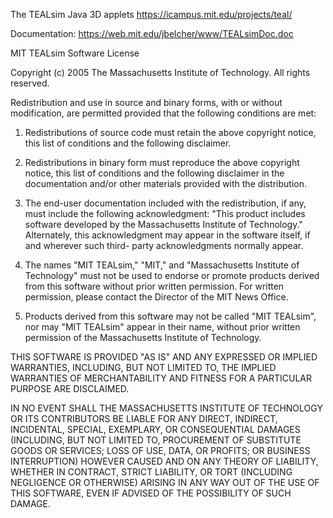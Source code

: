 The TEALsim Java 3D applets
https://icampus.mit.edu/projects/teal/ 

Documentation:  https://web.mit.edu/jbelcher/www/TEALsimDoc.doc

MIT TEALsim Software License

Copyright (c) 2005 The Massachusetts Institute of Technology. All
rights reserved.

Redistribution and use in source and binary forms, with or without
modification, are permitted provided that the following conditions are
met:

1. Redistributions of source code must retain the above copyright
notice, this list of conditions and the following disclaimer.

2. Redistributions in binary form must reproduce the above copyright
notice, this list of conditions and the following disclaimer in the
documentation and/or other materials provided with the distribution.

3. The end-user documentation included with the redistribution, if
any, must include the following acknowledgment: "This product includes
software developed by the Massachusetts Institute of Technology."
Alternately, this acknowledgment may appear in the software itself, if 
and wherever such third- party acknowledgments
normally appear.

4. The names "MIT TEALsim," "MIT," and "Massachusetts
Institute of Technology" must not be used to endorse or promote
products derived from this software without prior written
permission. For written permission, please contact the Director of the
MIT News Office.

5. Products derived from this software may not be called "MIT TEALsim", 
nor may "MIT TEALsim" appear in their name, without prior written 
permission of the Massachusetts Institute of Technology.

THIS SOFTWARE IS PROVIDED "AS IS" AND ANY EXPRESSED OR IMPLIED WARRANTIES, 
INCLUDING, BUT NOT LIMITED TO, THE IMPLIED WARRANTIES OF MERCHANTABILITY 
AND FITNESS FOR A PARTICULAR PURPOSE ARE DISCLAIMED.

IN NO EVENT SHALL THE MASSACHUSETTS INSTITUTE OF TECHNOLOGY OR ITS 
CONTRIBUTORS BE LIABLE FOR ANY DIRECT, INDIRECT, INCIDENTAL, SPECIAL, 
EXEMPLARY, OR CONSEQUENTIAL DAMAGES (INCLUDING, BUT NOT LIMITED TO, 
PROCUREMENT OF SUBSTITUTE GOODS OR SERVICES; LOSS OF USE, DATA, OR 
PROFITS; OR BUSINESS INTERRUPTION) HOWEVER CAUSED AND ON ANY THEORY OF 
LIABILITY, WHETHER IN CONTRACT, STRICT LIABILITY, OR TORT (INCLUDING 
NEGLIGENCE OR OTHERWISE) ARISING IN ANY WAY OUT OF THE USE OF THIS 
SOFTWARE, EVEN IF ADVISED OF THE POSSIBILITY OF SUCH DAMAGE.
 
